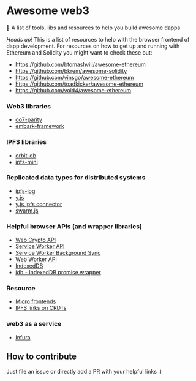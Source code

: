# Awesome web3
🚀 A list of tools, libs and resources to help you build awesome dapps

*Heads up!* This is a list of resources to help with the browser frontend of dapp development. For resources on how to get up and running with Ethereum and Solidity you might want to check these out:

  * https://github.com/btomashvili/awesome-ethereum
  * https://github.com/bkrem/awesome-solidity
  * https://github.com/vinsgo/awesome-ethereum
  * https://github.com/toadkicker/awesome-ethereum
  * https://github.com/void4/awesome-ethereum

### Web3 libraries
  * [oo7-parity](https://github.com/paritytech/parity/wiki/oo7-Parity-Reference)
  * [embark-framework](https://github.com/iurimatias/embark-framework)

### IPFS libraries
  * [orbit-db](https://github.com/orbitdb/orbit-db)
  * [ipfs-mini](https://www.npmjs.com/package/ipfs-mini)

### Replicated data types for distributed systems
  * [ipfs-log](https://github.com/haadcode/ipfs-log)
  * [y.js](https://github.com/y-js/yjs)
  * [y.js ipfs connector](https://github.com/ipfs-shipyard/y-ipfs-connector)
  * [swarm.js](https://github.com/gritzko/swarm)

### Helpful browser APIs (and wrapper libraries)
  * [Web Crypto API](https://developer.mozilla.org/en-US/docs/Web/API/Web_Crypto_API)
  * [Service Worker API](https://developer.mozilla.org/de/docs/Web/API/Service_Worker_API)
  * [Service Worker Background Sync](https://developer.mozilla.org/en-US/docs/Web/API/SyncManager)
  * [Web Worker API](https://developer.mozilla.org/en-US/docs/Web/API/Web_Workers_API/Using_web_workers)
  * [IndexedDB](https://developer.mozilla.org/de/docs/IndexedDB)
  * [idb - IndexedDB promise wrapper](https://github.com/jakearchibald/idb)

### Resource
  * [Micro frontends](https://medium.com/@tomsoderlund/micro-frontends-a-microservice-approach-to-front-end-web-development-f325ebdadc16)
  * [IPFS links on CRDTs](https://github.com/ipfs/research-CRDT)

### web3 as a service
  * [Infura](https://infura.io)

## How to contribute
 Just file an issue or directly add a PR with your helpful links :)
